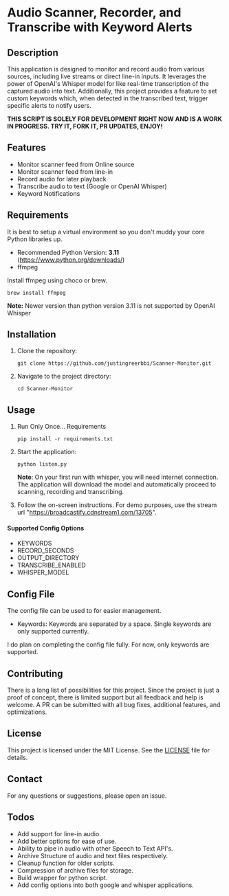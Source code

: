 # Audio Scanner, Recorder, and Transcribe with Keyword Alerts

## Description

This application is designed to monitor and record audio from various sources, including live streams or direct line-in inputs. It leverages the power of OpenAI's Whisper model for like real-time transcription of the captured audio into text. Additionally, this project provides a feature to set custom keywords which, when detected in the transcribed text, trigger specific alerts to notify users.

**THIS SCRIPT IS SOLELY FOR DEVELOPMENT RIGHT NOW AND IS A WORK IN PROGRESS. TRY IT, FORK IT, PR UPDATES, ENJOY!**

## Features

-   Monitor scanner feed from Online source
-   Monitor scanner feed from line-in
-   Record audio for later playback
-   Transcribe audio to text (Google or OpenAI Whisper)
-   Keyword Notifications

## Requirements

It is best to setup a virtual environment so you don't muddy your core Python libraries up.

-   Recommended Python Version: **3.11** (https://www.python.org/downloads/)
-   ffmpeg

Install ffmpeg using choco or brew.

```
brew install ffmpeg
```

**Note:** Newer version than python version 3.11 is not supported by OpenAI Whisper

## Installation

1. Clone the repository:
    ```
    git clone https://github.com/justingreerbbi/Scanner-Monitor.git
    ```
2. Navigate to the project directory:

    ```
    cd Scanner-Monitor
    ```

## Usage

1. Run Only Once... Requirements

    ```
    pip install -r requirements.txt
    ```

2. Start the application:

    ```
    python listen.py
    ```

    **Note**: On your first run with whisper, you will need internet connection. The application will download the model and automatically proceed to scanning, recording and transcribing.

3. Follow the on-screen instructions. For demo purposes, use the stream url "https://broadcastify.cdnstream1.com/13705".

#### Supported Config Options

-   KEYWORDS
-   RECORD_SECONDS
-   OUTPUT_DIRECTORY
-   TRANSCRIBE_ENABLED
-   WHISPER_MODEL

## Config File

The config file can be used to for easier management.

-   Keywords: Keywords are separated by a space. Single keywords are only supported currently.

I do plan on completing the config file fully. For now, only keywords are supported.

## Contributing

There is a long list of possibilities for this project. Since the project is just a proof of concept, there is limited support but all feedback and help is welcome. A PR can be submitted with all bug fixes, additional features, and optimizations.

## License

This project is licensed under the MIT License. See the [LICENSE](LICENSE) file for details.

## Contact

For any questions or suggestions, please open an issue.

## Todos

-   Add support for line-in audio.
-   Add better options for ease of use.
-   Ability to pipe in audio with other Speech to Text API's.
-   Archive Structure of audio and text files respectively.
-   Cleanup function for older scripts.
-   Compression of archive files for storage.
-   Build wrapper for python script.
-   Add config options into both google and whisper applications.

